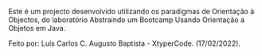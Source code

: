 Este é um projecto desenvolvido utilizando os paradigmas de Orientação à Objectos, do laboratório Abstraindo um Bootcamp Usando Orientação a Objetos em Java.

Feito por: Luís Carlos C. Augusto Baptista - XtyperCode. (17/02/2022).
